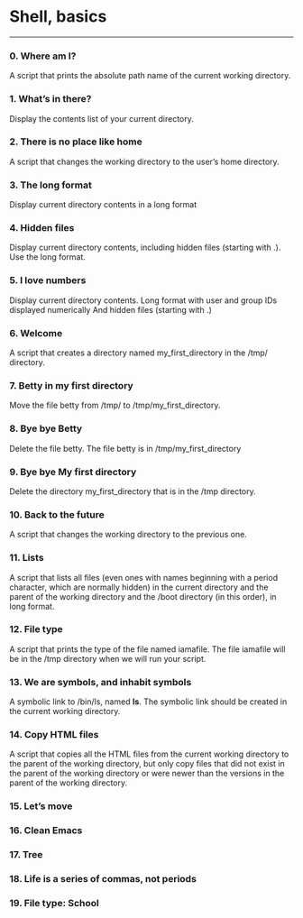 # Shell, basics
----
### 0. Where am I?
A script that prints the absolute path name of the current working directory.
### 1. What’s in there?
Display the contents list of your current directory.
### 2. There is no place like home
A script that changes the working directory to the user’s home directory.
### 3. The long format
Display current directory contents in a long format
### 4. Hidden files
Display current directory contents, including hidden files (starting with .). Use the long format.
### 5. I love numbers
Display current directory contents.
Long format with user and group IDs displayed numerically And hidden files (starting with .)
### 6. Welcome
A script that creates a directory named my_first_directory in the /tmp/ directory.
### 7. Betty in my first directory
Move the file betty from /tmp/ to /tmp/my_first_directory.
### 8. Bye bye Betty
Delete the file betty.
The file betty is in /tmp/my_first_directory
### 9. Bye bye My first directory
Delete the directory my_first_directory that is in the /tmp directory.
### 10. Back to the future
A script that changes the working directory to the previous one.
### 11. Lists
A script that lists all files (even ones with names beginning with a period character, which are normally hidden) in the current directory and the parent of the working directory and the /boot directory (in this order), in long format.
### 12. File type
A script that prints the type of the file named iamafile. The file iamafile will be in the /tmp directory when we will run your script.
### 13. We are symbols, and inhabit symbols
A symbolic link to /bin/ls, named __ls__. The symbolic link should be created in the current working directory.
### 14. Copy HTML files
A script that copies all the HTML files from the current working directory to the parent of the working directory, but only copy files that did not exist in the parent of the working directory or were newer than the versions in the parent of the working directory.
### 15. Let’s move
### 16. Clean Emacs
### 17. Tree
### 18. Life is a series of commas, not periods
### 19. File type: School
